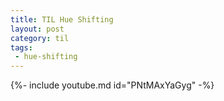 ```yaml
---
title: TIL Hue Shifting
layout: post
category: til
tags:
 - hue-shifting
---
```


{%- include youtube.md id="PNtMAxYaGyg" -%}

